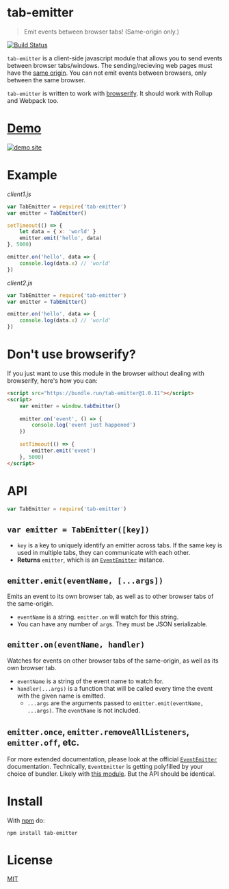 # tab-emitter

> Emit events between browser tabs! (Same-origin only.)

[![Build Status](https://travis-ci.org/ArtskydJ/tab-emitter.svg?branch=master)](https://travis-ci.org/ArtskydJ/tab-emitter)

`tab-emitter` is a client-side javascript module that allows you to send events between browser tabs/windows.
The sending/recieving web pages must have the [same origin](https://en.wikipedia.org/wiki/Same-origin_policy).
You can not emit events between browsers, only between the same browser.

`tab-emitter` is written to work with [browserify](https://github.com/substack/node-browserify). It should work with Rollup and Webpack too.

# [Demo][demo]

[![demo site](https://cloud.githubusercontent.com/assets/1833684/10901712/1558f50c-81b9-11e5-8289-6bf496f9edd0.PNG)][demo]

# Example

*client1.js*
```js
var TabEmitter = require('tab-emitter')
var emitter = TabEmitter()

setTimeout(() => {
	let data = { x: 'world' }
	emitter.emit('hello', data)
}, 5000)

emitter.on('hello', data => {
	console.log(data.x) // 'world'
})
```

*client2.js*
```js
var TabEmitter = require('tab-emitter')
var emitter = TabEmitter()

emitter.on('hello', data => {
	console.log(data.x) // 'world'
})
```

# Don't use browserify?

If you just want to use this module in the browser without dealing with browserify, here's how you can:

```html
<script src="https://bundle.run/tab-emitter@1.0.11"></script>
<script>
    var emitter = window.tabEmitter()
    
    emitter.on('event', () => {
        console.log('event just happened')
    })
    
    setTimeout(() => {
        emitter.emit('event')
    }, 5000)
</script>
```

# API

```js
var TabEmitter = require('tab-emitter')
```

## `var emitter = TabEmitter([key])`

- `key` is a key to uniquely identify an emitter across tabs. If the same key is used in multiple tabs, they can communicate with each other.
- **Returns** `emitter`, which is an [`EventEmitter`][ee] instance.

## `emitter.emit(eventName, [...args])`

Emits an event to its own browser tab, as well as to other browser tabs of the same-origin.

- `eventName` is a string. `emitter.on` will watch for this string.
- You can have any number of `arg`s. They must be JSON serializable.

## `emitter.on(eventName, handler)`

Watches for events on other browser tabs of the same-origin, as well as its own browser tab.

- `eventName` is a string of the event name to watch for.
- `handler(...args)` is a function that will be called every time the event with the given name is emitted.
	- `...args` are the arguments passed to `emitter.emit(eventName, ...args)`. The `eventName` is not included.

## `emitter.once`, `emitter.removeAllListeners`, `emitter.off`, etc.

For more extended documentation, please look at the official [`EventEmitter`][ee] documentation. Technically, `EventEmitter` is getting polyfilled by your choice of bundler. Likely with [this module](https://www.npmjs.com/package/events). But the API should be identical.


# Install

With [npm](https://nodejs.org/en/download) do:

	npm install tab-emitter

# License

[MIT](http://choosealicense.com/licenses/mit/)

[demo]: https://artskydj.github.io/tab-emitter/
[ee]: https://nodejs.org/docs/latest-v10.x/api/events.html

